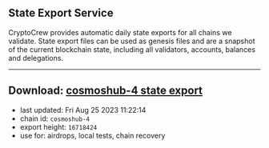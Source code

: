 ## State Export Service
CryptoCrew provides automatic daily state exports for all chains we validate. State export files can be used as genesis files and are a snapshot of the current blockchain state, including all validators, accounts, balances and delegations.

---
**Download: [cosmoshub-4 state export](https://dl.ccvalidators.com/SERVICE/cosmoshub/cosmoshub-4_export_16718424.json)**
---

- last updated: Fri Aug 25 2023 11:22:14
- chain id: `cosmoshub-4`
- export height: `16718424`
- use for: airdrops, local tests, chain recovery
